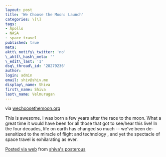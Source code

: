 ```yaml
---
layout: post
title: 'We Choose the Moon: Launch'
categories: \[\]
tags:
- Apollo
- NASA
- space travel
published: true
meta:
aktt\_notify\_twitter: 'no'
\_aktt\_hash\_meta: ''
\_edit\_last: '1'
dsq\_thread\_id: '28279236'
author:
login: admin
email: shiv@shiv.me
display\_name: Shiva
first\_name: Shiva
last\_name: Velmurugan
---
```


via [wechoosethemoon.org][0]

This is awesome. I was born a few years after the race to the moon. What a great time it would have been for all those that got to see/hear this live! In the four decades, life on earth has changed so much -- we've been de-sensitized to the miracle of flight and technology , and yet the spectacle of space travel is exhilarating as ever.

[Posted via web][1] from [shiva's posterous][2] 

[0]: http://www.wechoosethemoon.org/
[1]: http://posterous.com
[2]: http://shiva.posterous.com/we-choose-the-moon-launch